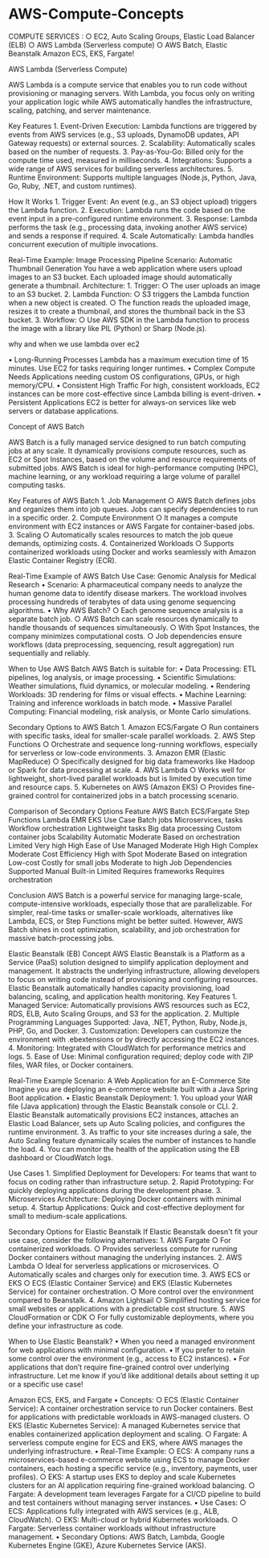 # AWS-Compute-Concepts

COMPUTE SERVICES :
		○ EC2, Auto Scaling Groups, Elastic Load Balancer (ELB)
		○ AWS Lambda (Serverless compute)
		○ AWS Batch, Elastic Beanstalk
   Amazon ECS, EKS, Fargate!

   AWS Lambda (Serverless Compute)

AWS Lambda is a compute service that enables you to run code without provisioning or managing servers. With Lambda, you focus only on writing your application logic while AWS automatically handles the infrastructure, scaling, patching, and server maintenance.

Key Features
	1. Event-Driven Execution: Lambda functions are triggered by events from AWS services (e.g., S3 uploads, DynamoDB updates, API Gateway requests) or external sources.
	2. Scalability: Automatically scales based on the number of requests.
	3. Pay-as-You-Go: Billed only for the compute time used, measured in milliseconds.
	4. Integrations: Supports a wide range of AWS services for building serverless architectures.
	5. Runtime Environment: Supports multiple languages (Node.js, Python, Java, Go, Ruby, .NET, and custom runtimes).

How It Works
	1. Trigger Event: An event (e.g., an S3 object upload) triggers the Lambda function.
	2. Execution: Lambda runs the code based on the event input in a pre-configured runtime environment.
	3. Response: Lambda performs the task (e.g., processing data, invoking another AWS service) and sends a response if required.
	4. Scale Automatically: Lambda handles concurrent execution of multiple invocations.

Real-Time Example: Image Processing Pipeline
Scenario: Automatic Thumbnail Generation
You have a web application where users upload images to an S3 bucket. Each uploaded image should automatically generate a thumbnail.
Architecture:
	1. Trigger:
		○ The user uploads an image to an S3 bucket.
	2. Lambda Function:
		○ S3 triggers the Lambda function when a new object is created.
		○ The function reads the uploaded image, resizes it to create a thumbnail, and stores the thumbnail back in the S3 bucket.
	3. Workflow:
		○ Use AWS SDK in the Lambda function to process the image with a library like PIL (Python) or Sharp (Node.js).


why and when we use lambda over ec2 

• Long-Running Processes
Lambda has a maximum execution time of 15 minutes. Use EC2 for tasks requiring longer runtimes.
• Complex Compute Needs
Applications needing custom OS configurations, GPUs, or high memory/CPU.
• Consistent High Traffic
For high, consistent workloads, EC2 instances can be more cost-effective since Lambda billing is event-driven.
• Persistent Applications
EC2 is better for always-on services like web servers or database applications.

Concept of AWS Batch

AWS Batch is a fully managed service designed to run batch computing jobs at any scale. It dynamically provisions compute resources, such as EC2 or Spot Instances, based on the volume and resource requirements of submitted jobs. AWS Batch is ideal for high-performance computing (HPC), machine learning, or any workload requiring a large volume of parallel computing tasks.

Key Features of AWS Batch
	1. Job Management
		○ AWS Batch defines jobs and organizes them into job queues. Jobs can specify dependencies to run in a specific order.
	2. Compute Environment
		○ It manages a compute environment with EC2 instances or AWS Fargate for container-based jobs.
	3. Scaling
		○ Automatically scales resources to match the job queue demands, optimizing costs.
	4. Containerized Workloads
		○ Supports containerized workloads using Docker and works seamlessly with Amazon Elastic Container Registry (ECR).

Real-Time Example of AWS Batch
Use Case: Genomic Analysis for Medical Research
	• Scenario:
A pharmaceutical company needs to analyze the human genome data to identify disease markers. The workload involves processing hundreds of terabytes of data using genome sequencing algorithms.
	• Why AWS Batch?
		○ Each genome sequence analysis is a separate batch job.
		○ AWS Batch can scale resources dynamically to handle thousands of sequences simultaneously.
		○ With Spot Instances, the company minimizes computational costs.
		○ Job dependencies ensure workflows (data preprocessing, sequencing, result aggregation) run sequentially and reliably.

When to Use AWS Batch
AWS Batch is suitable for:
	• Data Processing: ETL pipelines, log analysis, or image processing.
	• Scientific Simulations: Weather simulations, fluid dynamics, or molecular modeling.
	• Rendering Workloads: 3D rendering for films or visual effects.
	• Machine Learning: Training and inference workloads in batch mode.
	• Massive Parallel Computing: Financial modeling, risk analysis, or Monte Carlo simulations.

Secondary Options to AWS Batch
	1. Amazon ECS/Fargate
		○ Run containers with specific tasks, ideal for smaller-scale parallel workloads.
	2. AWS Step Functions
		○ Orchestrate and sequence long-running workflows, especially for serverless or low-code environments.
	3. Amazon EMR (Elastic MapReduce)
		○ Specifically designed for big data frameworks like Hadoop or Spark for data processing at scale.
	4. AWS Lambda
		○ Works well for lightweight, short-lived parallel workloads but is limited by execution time and resource caps.
	5. Kubernetes on AWS (Amazon EKS)
		○ Provides fine-grained control for containerized jobs in a batch processing scenario.

Comparison of Secondary Options
Feature	AWS Batch	ECS/Fargate	Step Functions	Lambda	EMR	EKS
Use Case	Batch jobs	Microservices, tasks	Workflow orchestration	Lightweight tasks	Big data processing	Custom container jobs
Scalability	Automatic	Moderate	Based on orchestration	Limited	Very high	High
Ease of Use	Managed	Moderate	High	High	Complex	Moderate
Cost Efficiency	High with Spot	Moderate	Based on integration	Low-cost	Costly for small jobs	Moderate to high
Job Dependencies	Supported	Manual	Built-in	Limited	Requires frameworks	Requires orchestration

Conclusion
AWS Batch is a powerful service for managing large-scale, compute-intensive workloads, especially those that are parallelizable. For simpler, real-time tasks or smaller-scale workloads, alternatives like Lambda, ECS, or Step Functions might be better suited. However, AWS Batch shines in cost optimization, scalability, and job orchestration for massive batch-processing jobs.


Elastic Beanstalk (EB) Concept
AWS Elastic Beanstalk is a Platform as a Service (PaaS) solution designed to simplify application deployment and management. It abstracts the underlying infrastructure, allowing developers to focus on writing code instead of provisioning and configuring resources. Elastic Beanstalk automatically handles capacity provisioning, load balancing, scaling, and application health monitoring.
Key Features
	1. Managed Service: Automatically provisions AWS resources such as EC2, RDS, ELB, Auto Scaling Groups, and S3 for the application.
	2. Multiple Programming Languages Supported: Java, .NET, Python, Ruby, Node.js, PHP, Go, and Docker.
	3. Customization: Developers can customize the environment with .ebextensions or by directly accessing the EC2 instances.
	4. Monitoring: Integrated with CloudWatch for performance metrics and logs.
	5. Ease of Use: Minimal configuration required; deploy code with ZIP files, WAR files, or Docker containers.

Real-Time Example
Scenario: A Web Application for an E-Commerce Site
Imagine you are deploying an e-commerce website built with a Java Spring Boot application.
	• Elastic Beanstalk Deployment:
		1. You upload your WAR file (Java application) through the Elastic Beanstalk console or CLI.
		2. Elastic Beanstalk automatically provisions EC2 instances, attaches an Elastic Load Balancer, sets up Auto Scaling policies, and configures the runtime environment.
		3. As traffic to your site increases during a sale, the Auto Scaling feature dynamically scales the number of instances to handle the load.
		4. You can monitor the health of the application using the EB dashboard or CloudWatch logs.

Use Cases
	1. Simplified Deployment for Developers: For teams that want to focus on coding rather than infrastructure setup.
	2. Rapid Prototyping: For quickly deploying applications during the development phase.
	3. Microservices Architecture: Deploying Docker containers with minimal setup.
	4. Startup Applications: Quick and cost-effective deployment for small to medium-scale applications.

Secondary Options for Elastic Beanstalk
If Elastic Beanstalk doesn't fit your use case, consider the following alternatives:
	1. AWS Fargate
		○ For containerized workloads.
		○ Provides serverless compute for running Docker containers without managing the underlying instances.
	2. AWS Lambda
		○ Ideal for serverless applications or microservices.
		○ Automatically scales and charges only for execution time.
	3. AWS ECS or EKS
		○ ECS (Elastic Container Service) and EKS (Elastic Kubernetes Service) for container orchestration.
		○ More control over the environment compared to Beanstalk.
	4. Amazon Lightsail
		○ Simplified hosting service for small websites or applications with a predictable cost structure.
	5. AWS CloudFormation or CDK
		○ For fully customizable deployments, where you define your infrastructure as code.

When to Use Elastic Beanstalk?
	• When you need a managed environment for web applications with minimal configuration.
	• If you prefer to retain some control over the environment (e.g., access to EC2 instances).
	• For applications that don’t require fine-grained control over underlying infrastructure.
Let me know if you’d like additional details about setting it up or a specific use case!



Amazon ECS, EKS, and Fargate
	• Concepts:
		○ ECS (Elastic Container Service): A container orchestration service to run Docker containers. Best for applications with predictable workloads in AWS-managed clusters.
		○ EKS (Elastic Kubernetes Service): A managed Kubernetes service that enables containerized application deployment and scaling.
		○ Fargate: A serverless compute engine for ECS and EKS, where AWS manages the underlying infrastructure.
	• Real-Time Example:
		○ ECS: A company runs a microservices-based e-commerce website using ECS to manage Docker containers, each hosting a specific service (e.g., inventory, payments, user profiles).
		○ EKS: A startup uses EKS to deploy and scale Kubernetes clusters for an AI application requiring fine-grained workload balancing.
		○ Fargate: A development team leverages Fargate for a CI/CD pipeline to build and test containers without managing server instances.
	• Use Cases:
		○ ECS: Applications fully integrated with AWS services (e.g., ALB, CloudWatch).
		○ EKS: Multi-cloud or hybrid Kubernetes workloads.
		○ Fargate: Serverless container workloads without infrastructure management.
	• Secondary Options: AWS Batch, Lambda, Google Kubernetes Engine (GKE), Azure Kubernetes Service (AKS).



